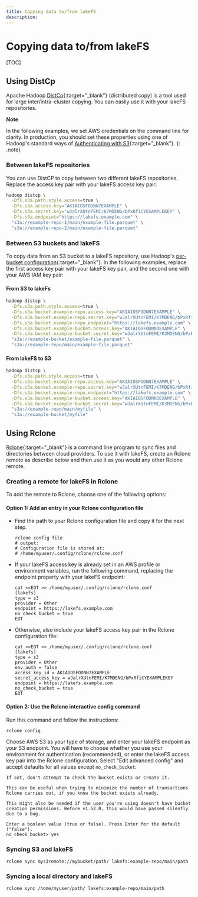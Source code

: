 ```yaml
---
title: Copying data to/from lakeFS
description: 
---
```


# Copying data to/from lakeFS

[TOC]

## Using DistCp

Apache Hadoop [DistCp](https://hadoop.apache.org/docs/current/hadoop-distcp/DistCp.html){:target="_blank"} (distributed copy) is a tool used for large inter/intra-cluster copying. You can easily use it with your lakeFS repositories.

**Note** 

In the following examples, we set AWS credentials on the command line for clarity. In production, you should set these properties using one of Hadoop's standard ways of [Authenticating with S3](https://hadoop.apache.org/docs/current/hadoop-aws/tools/hadoop-aws/index.html#Authenticating_with_S3){:target="_blank"}. 
{: .note}

### Between lakeFS repositories

You can use DistCP to copy between two different lakeFS repositories. Replace the access key pair with your lakeFS access key pair:

```bash
hadoop distcp \
  -Dfs.s3a.path.style.access=true \
  -Dfs.s3a.access.key="AKIAIOSFODNN7EXAMPLE" \
  -Dfs.s3a.secret.key="wJalrXUtnFEMI/K7MDENG/bPxRfiCYEXAMPLEKEY" \
  -Dfs.s3a.endpoint="https://lakefs.example.com" \
  "s3a://example-repo-1/main/example-file.parquet" \
  "s3a://example-repo-2/main/example-file.parquet"
```

### Between S3 buckets and lakeFS

To copy data from an S3 bucket to a lakeFS repository, use Hadoop's [per-bucket configuration](https://hadoop.apache.org/docs/current/hadoop-aws/tools/hadoop-aws/index.html#Configuring_different_S3_buckets_with_Per-Bucket_Configuration){:target="_blank"}.
In the following examples, replace the first access key pair with your lakeFS key pair, and the second one with your AWS IAM key pair:

#### From S3 to lakeFs

```bash
hadoop distcp \
  -Dfs.s3a.path.style.access=true \
  -Dfs.s3a.bucket.example-repo.access.key="AKIAIOSFODNN7EXAMPLE" \
  -Dfs.s3a.bucket.example-repo.secret.key="wJalrXUtnFEMI/K7MDENG/bPxRfiCYEXAMPLEKEY" \
  -Dfs.s3a.bucket.example-repo.endpoint="https://lakefs.example.com" \
  -Dfs.s3a.bucket.example-bucket.access.key="AKIAIOSFODNN3EXAMPLE" \
  -Dfs.s3a.bucket.example-bucket.secret.key="wJalrXUtnFEMI/K3MDENG/bPxRfiCYEXAMPLEKEY" \
  "s3a://example-bucket/example-file.parquet" \
  "s3a://example-repo/main/example-file.parquet"
```

#### From lakeFS to S3

```bash
hadoop distcp \
  -Dfs.s3a.path.style.access=true \
  -Dfs.s3a.bucket.example-repo.access.key="AKIAIOSFODNN7EXAMPLE" \
  -Dfs.s3a.bucket.example-repo.secret.key="wJalrXUtnFEMI/K7MDENG/bPxRfiCYEXAMPLEKEY" \
  -Dfs.s3a.bucket.example-repo.endpoint="https://lakefs.example.com" \
  -Dfs.s3a.bucket.example-bucket.access.key="AKIAIOSFODNN3EXAMPLE" \
  -Dfs.s3a.bucket.example-bucket.secret.key="wJalrXUtnFEMI/K3MDENG/bPxRfiCYEXAMPLEKEY" \
  "s3a://example-repo/main/myfile" \
  "s3a://example-bucket/myfile"
```

## Using Rclone

[Rclone](https://rclone.org/){:target="_blank"} is a command line program to sync files and directories between cloud providers.
To use it with lakeFS, create an Rclone remote as describe below and then use it as you would any other Rclone remote.

### Creating a remote for lakeFS in Rclone

To add the remote to Rclone, choose one of the following options:

#### Option 1: Add an entry in your Rclone configuration file
*   Find the path to your Rclone configuration file and copy it for the next step.

    ```shell
    rclone config file
    # output:
    # Configuration file is stored at:
    # /home/myuser/.config/rclone/rclone.conf
    ```

*   If your lakeFS access key is already set in an AWS profile or environment variables, run the following command, replacing the endpoint property with your lakeFS endpoint:

    ```shell
    cat <<EOT >> /home/myuser/.config/rclone/rclone.conf
    [lakefs]
    type = s3
    provider = Other
    endpoint = https://lakefs.example.com
	no_check_bucket = true
    EOT
    ```

*   Otherwise, also include your lakeFS access key pair in the Rclone configuration file:

    ```shell
    cat <<EOT >> /home/myuser/.config/rclone/rclone.conf
    [lakefs]
    type = s3
    provider = Other
    env_auth = false
    access_key_id = AKIAIOSFODNN7EXAMPLE
    secret_access_key = wJalrXUtnFEMI/K7MDENG/bPxRfiCYEXAMPLEKEY
    endpoint = https://lakefs.example.com
	no_check_bucket = true
    EOT
    ```
	
#### Option 2: Use the Rclone interactive config command

Run this command and follow the instructions:
```shell
rclone config
```
Choose AWS S3 as your type of storage, and enter your lakeFS endpoint as your S3 endpoint.
You will have to choose whether you use your environment for authentication (recommended),
or enter the lakeFS access key pair into the Rclone configuration. Select "Edit advanced
config" and accept defaults for all values except `no_check_bucket`:
```
If set, don't attempt to check the bucket exists or create it.

This can be useful when trying to minimize the number of transactions
Rclone carries out, if you know the bucket exists already.

This might also be needed if the user you're using doesn't have bucket
creation permissions. Before v1.52.0, this would have passed silently
due to a bug.

Enter a boolean value (true or false). Press Enter for the default ("false").
no_check_bucket> yes
```

### Syncing S3 and lakeFS

```shell
rclone sync mys3remote://mybucket/path/ lakefs:example-repo/main/path
```

### Syncing a local directory and lakeFS

```shell
rclone sync /home/myuser/path/ lakefs:example-repo/main/path
```
